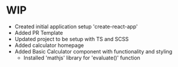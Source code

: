 # WIP

- Created initial application setup 'create-react-app'
- Added PR Template
- Updated project to be setup with TS and SCSS
- Added calculator homepage
- Added Basic Calculator component with functionality and styling
  - Installed 'mathjs' library for 'evaluate()' function
